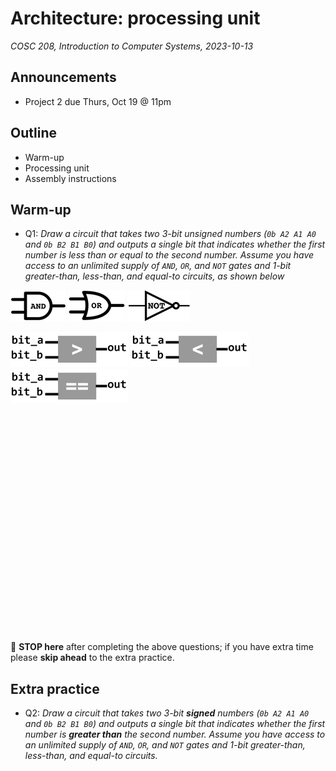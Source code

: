 # Architecture: processing unit
_COSC 208, Introduction to Computer Systems, 2023-10-13_

## Announcements
* Project 2 due Thurs, Oct 19 @ 11pm

## Outline
* Warm-up
* Processing unit
* Assembly instructions

## Warm-up

* Q1: _Draw a circuit that takes two 3-bit unsigned numbers (`0b A2 A1 A0` and `0b B2 B1 B0`) and outputs a single bit that indicates whether the first number is less than or equal to the second number. Assume you have access to an unlimited supply of `AND`, `OR`, and `NOT` gates and 1-bit greater-than, less-than, and equal-to circuits, as shown below_

![](images/and_xsmall.png) ![](images/or_xsmall.png) ![](images/not_xsmall.png)

![](images/circuits/greater-than-circuit_box.png) ![](images/circuits/less-than-circuit_box.png) ![](images/circuits/equals-circuit_box.png)

<p style="height:25em;"></p>

🛑 **STOP here** after completing the above questions; if you have extra time please **skip ahead** to the extra practice.

## Extra practice

* Q2: _Draw a circuit that takes two 3-bit **signed** numbers (`0b A2 A1 A0` and `0b B2 B1 B0`) and outputs a single bit that indicates whether the first number is **greater than** the second number. Assume you have access to an unlimited supply of `AND`, `OR`, and `NOT` gates and 1-bit greater-than, less-than, and equal-to circuits._
